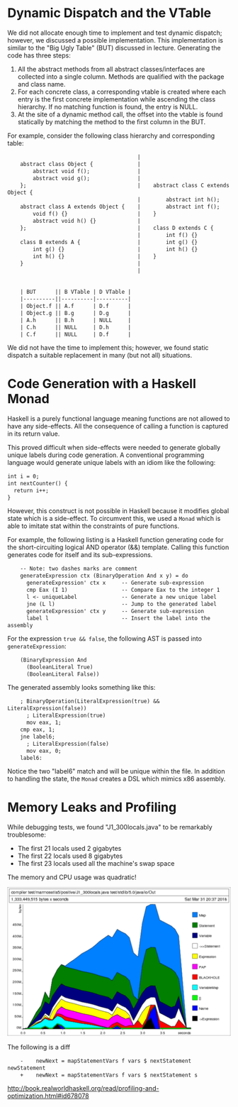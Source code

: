 
# Dynamic Dispatch and the VTable

We did not allocate enough time to implement and test dynamic dispatch; however, we
discussed a possible implementation. This implementation is similar to the "Big
Ugly Table" (BUT) discussed in lecture. Generating the code has three steps:

1. All the abstract methods from all abstract classes/interfaces are collected
   into a single column. Methods are qualified with the package and class name.
2. For each concrete class, a corresponding vtable is created where each entry
   is the first concrete implementation while ascending the class hierarchy. If
   no matching function is found, the entry is NULL.
3. At the site of a dynamic method call, the offset into the vtable is found
   statically by matching the method to the first column in the BUT.

For example, consider the following class hierarchy and corresponding table:

                                             |
        abstract class Object {              |
            abstract void f();               |
            abstract void g();               |
        };                                   |    abstract class C extends Object {
                                             |        abstract int h();
        abstract class A extends Object {    |        abstract int f();
            void f() {}                      |    }
            abstract void h() {}             |
        };                                   |    class D extends C {
                                             |        int f() {}
        class B extends A {                  |        int g() {}
            int g() {}                       |        int h() {}
            int h() {}                       |    }
        }                                    |
                                             |


        | BUT      || B VTable | D VTable |
        |----------||----------|----------|
        | Object.f || A.f      | D.f      |
        | Object.g || B.g      | D.g      |
        | A.h      || B.h      | NULL     |
        | C.h      || NULL     | D.h      |
        | C.f      || NULL     | D.f      |


We did not have the time to implement this; however, we found static dispatch a
suitable replacement in many (but not all) situations.


# Code Generation with a Haskell Monad

Haskell is a purely functional language meaning functions are not allowed to
have any side-effects. All the consequence of calling a function is captured in
its return value.

This proved difficult when side-effects were needed to generate globally unique
labels during code generation. A conventional programming language would
generate unique labels with an idiom like the following:

    int i = 0;
    int nextCounter() {
      return i++;
    }

However, this construct is not possible in Haskell because it modifies global
state which is a side-effect. To circumvent this, we used a `Monad` which is
able to imitate stat within the constraints of pure functions.

For example, the following listing is a Haskell function generating code for
the short-circuiting logical AND operator (&&) template. Calling this function
generates code for itself and its sub-expressions.

        -- Note: two dashes marks are comment
        generateExpression ctx (BinaryOperation And x y) = do
          generateExpression' ctx x     -- Generate sub-expression
          cmp Eax (I 1)                 -- Compare Eax to the integer 1
          l <- uniqueLabel              -- Generate a new unique label
          jne (L l)                     -- Jump to the generated label
          generateExpression' ctx y     -- Generate sub-expression
          label l                       -- Insert the label into the assembly

For the expression `true && false`, the following AST is passed into
`generateExpression`:

        (BinaryExpression And
          (BooleanLiteral True)
          (BooleanLiteral False))

The generated assembly looks something like this:

        ; BinaryOperation(LiteralExpression(true) && LiteralExpression(false))
          ; LiteralExpression(true)
          mov eax, 1;
        cmp eax, 1;
        jne label6;
          ; LiteralExpression(false)
          mov eax, 0;
        label6:

Notice the two "label6" match and will be unique within the file. In addition
to handling the state, the `Monad` creates a DSL which mimics x86 assembly.

# Memory Leaks and Profiling

While debugging tests, we found "J1_300locals.java" to be remarkably troublesome:

* The first 21 locals used 2 gigabytes
* The first 22 locals used 8 gigabytes
* The first 23 locals used all the machine's swap space

The memory and CPU usage was quadratic!

![profile](profile.png)

The following is a diff

        -    newNext = mapStatementVars f vars $ nextStatement newStatement
        +    newNext = mapStatementVars f vars $ nextStatement s

http://book.realworldhaskell.org/read/profiling-and-optimization.html#id678078

